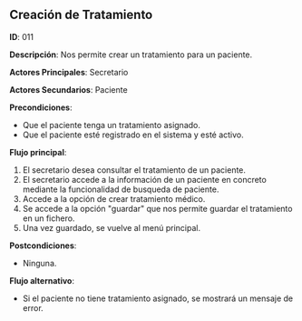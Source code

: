 ## Creación de Tratamiento

**ID**: 011	

**Descripción**: Nos permite crear un tratamiento para un paciente.

**Actores Principales**: Secretario	

**Actores Secundarios**: Paciente

**Precondiciones**:

- Que el paciente tenga un tratamiento asignado.
- Que el paciente esté registrado en el sistema y esté activo.

**Flujo principal**:

1. El secretario desea consultar el tratamiento de un paciente.
2. El secretario accede a la información de un paciente en concreto mediante la funcionalidad de busqueda de paciente.
3. Accede a la opción de crear tratamiento médico.
4. Se accede a la opción "guardar" que nos permite guardar el tratamiento en un fichero.
5. Una vez guardado, se vuelve al menú principal.

**Postcondiciones**:

- Ninguna.

**Flujo alternativo**:

- Si el paciente no tiene tratamiento asignado, se mostrará un mensaje de error.
